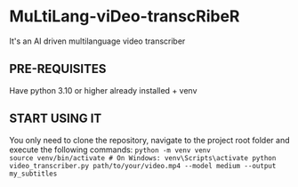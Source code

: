# MuLtiLang-viDeo-transcRibeR
It's an AI driven multilanguage video transcriber

## PRE-REQUISITES
Have python 3.10 or higher already installed + venv

## START USING IT
You only need to clone the repository, navigate to the project root folder and execute the following commands:
<code>python -m venv venv
source venv/bin/activate  # On Windows: venv\Scripts\activate
python video_transcriber.py path/to/your/video.mp4 --model medium --output my_subtitles</code>


